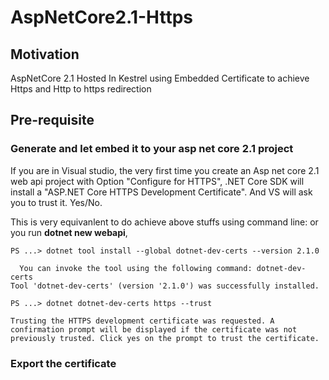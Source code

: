 # AspNetCore2.1-Https

 ## Motivation
AspNetCore 2.1 Hosted In Kestrel using Embedded Certificate to achieve Https and Http to https redirection

## Pre-requisite
### Generate and let embed it to your asp net core 2.1 project 

If you are in Visual studio, the very first time you create an Asp net core 2.1 web api project with Option "Configure for HTTPS",  .NET Core SDK will install a "ASP.NET Core HTTPS Development Certificate".
And VS will ask you to trust it. Yes/No.

This is very equivanlent to do achieve above stuffs using command line:
or you run **dotnet new webapi**,

````
PS ...> dotnet tool install --global dotnet-dev-certs --version 2.1.0

  You can invoke the tool using the following command: dotnet-dev-certs
Tool 'dotnet-dev-certs' (version '2.1.0') was successfully installed.
````

````
PS ...> dotnet dotnet-dev-certs https --trust

Trusting the HTTPS development certificate was requested. A confirmation prompt will be displayed if the certificate was not previously trusted. Click yes on the prompt to trust the certificate.

````
### Export the certificate
